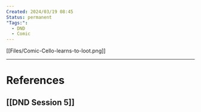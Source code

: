 ```yaml
---
Created: 2024/03/19 08:45
Status: permanent
"Tags:":
  - DND
  - Comic
---
```

[[Files/Comic-Cello-learns-to-loot.png]]

---
# References
## [[DND Session 5]]